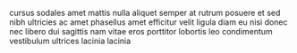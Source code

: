 cursus sodales amet mattis nulla aliquet semper at rutrum posuere et sed nibh
ultricies ac amet phasellus amet efficitur velit ligula diam eu nisi donec nec
libero dui sagittis nam vitae eros porttitor lobortis leo condimentum
vestibulum ultrices lacinia lacinia